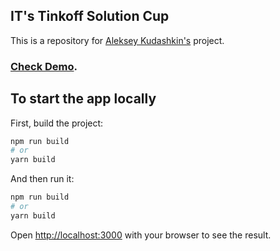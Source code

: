 ## IT's Tinkoff Solution Cup

This is a repository for [Aleksey Kudashkin's](https://t.me/aiekseu) project.


### **[Check Demo](https://aiekseu-tinkoff-cup.vercel.app/).**


## To start the app locally

First, build the project:

```bash
npm run build
# or
yarn build
```

And then run it:

```bash
npm run build
# or
yarn build
```

Open [http://localhost:3000](http://localhost:3000) with your browser to see the result.
